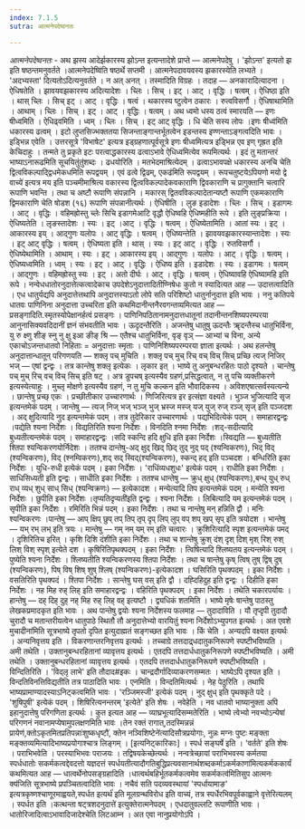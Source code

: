 ```yaml
---
index: 7.1.5
sutra: आत्मनेपदेष्वनतः

---
```

_आत्मनेपदेष्वनतः_ - अथ झस्य आदेर्झकारस्य झोऽन्त इत्यन्तादेशे प्राप्ते —  आत्मनेपदेषु । 'झोऽन्त' इत्यतो झ इति षष्ठन्तमनुवर्तते ।आत्मनेपदेष्वि॑ति षष्ठर्थे सप्तमी । आत्मनेपदावयवस्य झकारस्येति लभ्यते । 'अदभ्यस्ता' दित्यतोऽदित्यनुवर्तते । न अत् अनत् । तस्मादिति विग्रहः । तदाह — अनकारादित्यादना । ऐधिषतेति । झावयवझकारस्य अदित्यादेशः । च्लिः । सिच् । इट् । आट् । वृद्धिः । षत्वम् । ऐधिष्ठा इति । थास् च्लिः । सिच् इट् । आट् । वृद्धिः । षत्वं । थकारस्य ष्टुत्वेन ठकारः । रुत्वविसर्गौ । ऐधिषाथामिति । आथाम् । च्लिः । सिच् । इट् । आट् । वृद्धिः । षत्वम् । अथ ध्वमो धस्य ठत्वं स्मारयति —  इणः षीध्वमिति । ऐधिढ्वमिति । ध्वम् । च्लिः । सिच् । इट् आट् वृद्धिः । धि चेति सस्य लोपः ।इणः षीध्व॑मिति धकारस्य ढत्वम् । इटो लुप्तसिज्भक्ततया सिजन्ताङ्गान्तर्भूतत्वेन इडन्तस्य इण्णन्ताऽङ्गत्वदिति भावः । इड्भिन्न एवेति । उत्तरसूत्रे 'विभाषेट' इत्यत्र इड्ग्रहणात्पूर्वसूत्रे इणः षीध्वमित्यत्र इड्भिन्न एव इण् गृह्रत इति केचिदाहुः । तन्मते तु प्रकृते इटः परत्वाद्धकारस्य ढत्वाऽभावे ऐधिध्वमित्येव रूपमित्यर्थः । इदं तु मतान्तरं भाष्याऽनारूढमिति सूचयितुंतु॑शब्दः । ढधयोरिति । मतभेदमाश्रित्येदम् । ढत्वाऽभावपक्षे धकारस्य अनचि चेति द्वित्वविकल्पाद्द्विधमेकधमिति रूपद्वयम् । एवं ढत्वे द्विढम्, एकढ॑मिति रूपद्वयम् । रूपचतुष्टयेऽपियणो मयो द्वे वाच्ये॑ इत्यत्र मय इति पञ्चमीमाश्रित्य वकारस्य द्वित्वविकल्पादेकवकाराणि द्विवकाराणि च प्रागुक्तानि चत्वारि रूपाणि भवन्ति । तथा च अष्टौ रूपाणि संपन्नानि । मकारस् द्वितवविकल्पादेतान्यष्टौ रूपाणि एकमकाराणि द्विमकाराणि चेति षोडश (१६) रूपाणि संपन्नानीत्यर्थः । ऐधिषीति । लुङ इडादेशः । च्लिः । सिच् । इडागमः । आट् । वृद्धिः । वहिमह्रोस्तु च्लेः सिचि इडागमेआटि वृद्धौ ऐधिष्वहि ऐधिष्महीति रूपे । इति लुङ्प्रक्रिया । ऐधिष्यतेति । लृङस्तादेशः । स्यः । इट् ।आट् । वृद्धिः । षत्वम् । ऐधिष्येतामिति । आतां स्यः । इट् । आकारस्य इय् । आद्गुणः यलोपः । आट् वृद्धिः । षत्वम् । ऐधिष्यन्तेति । झावयवझकारस्यान्तादेशः । स्यः । इट् आट् वृद्धिः । षत्वम् । ऐधिष्यता इति । थास् । स्यः । इट् आट् । वृद्धिः । रुतविसर्गौ । ऐधिष्येथामिति । आथाम् । स्यः । इट् । आकारस्य इय् । आद्गुणः । यलोपः । आट् । वृद्धिः । षत्वम् ।ऐधिष्यध्वमिति । ध्वम् । स्यः । इट् । आट् । वृद्धिः । ऐधिष्य इति । इडादेशः । स्यः । इडागमः । षत्वम् । आद्गुणः । वहिमह्रोस्तु स्यः । इट् । अतो दीर्घः । आट् । वृद्धिः । षत्वम् । ऐधिष्यावहि ऐधिष्यामहि इति रूपे । नन्वेधधातोरनुदात्तेत्कत्वादेकाच उपदेशेऽनुदात्तादितीण्निषेधः कुतो न स्यादित्यत आह —  उदात्तत्वादिति । एध धातुर्यद्यपि अनुदात्तेत्तथापि अनुदात्तस्याऽतो लोपे सति परिशिष्टो धातुर्नानुदात्त इति भावः । ननु कतिपये धातवः पाणिनिना अनुदात्ता उच्चरिता इति कथमिदानीन्तनैरवगन्तव्यमित्यत आह —  प्रसङ्गादिति.स्मृतस्योपेक्षानर्हत्वं प्रसङ्गः । पाणिनिपठितानामनुदात्तधातूनां तदानीन्तनशिष्यपरम्परया आनुनासिक्यवदिदानीं ज्ञनं संभवतीति भावः । ऊदृदन्तैरिति । अजन्तेषु धातुषु ऊदन्तैः ॠदन्तैस्च धातुभिर्विना, यु रु क्ष्णु शीङ् स्नु नु क्षु इआ ङीङ् श्रि — एतैश्च धातुभिर्विना, वृङ् वृञ् — आभ्यां च विना, अन्ये एकाचोऽजन्तधातवो निहिताः = अनुदात्ताः स्मृताः । पाणिनिशिष्यपरम्परया ज्ञाता इत्यर्थः । अथ हलन्तेषु अनुदात्तान्धातून् परिगणयति — शक्लृ पच् मुचिति । शक्लृ पच् मुच् रिच् वच् विच् सिच् प्रच्छि त्यज् निजिर् भज् — एषां द्वन्द्वः । तत्र कान्तेषु शक्लृ इत्येकः । लृकार इत् । भाष्ये तु अनुबन्धरहितः पाठो दृश्यते । चान्तेषु पच् मुच् रिच् वच् विच् सिच् इति षट् । अत्र डुपचष् इत्यस्यैव ग्रहणं,प्रसिद्धत्वात्, न तु पचि व्यक्तीकरणे इत्यस्येत्याहुः । मुच्लृ मोक्षणे इत्यस्यैव ग्रहणं, न तु मुचि कल्कन इति भौवादिकस्य । अविशएषात्सर्वस्यत्यन्ये । छान्तेषु प्रच्छ् एकः । प्रच्छीतीकार उच्चारणार्थः । णिजिरित्यत्र इर इत्संज्ञा वक्ष्यते । भुञ्ज भुजित्यादि सृज इत्यन्तमेकं पदम् । जान्तेषु — त्यज् निज् भज् भञ्ज् भुज् भ्रस्ज मस्ज् यज् युज् रुज् रञ्ज् सृज् इति पञ्जदश । अद् क्षुदित्यादि नुद इत्यन्तमेकं पदम् । तत्र तुदेरिकार उच्चारणार्थः । पद्यभिदित्येकं पदम् । समाहारद्वन्द्वः ।पद्येति श्यना निर्देशः । विद्यतिरिति श्यना निर्देशः । विनदिति श्नमा निर्देशः ।शद्-सदीत्यादि बुध्यतीत्यन्तमेकं पदम् । समाहारद्वन्द्वः ।सदि स्कन्दि हदि क्षुधि इति इका निर्देशः ।स्विद्यति —  बुध्यतीति श्तिपा श्यन्विकरणयोर्निदेशः । ततश्च दान्तेषु-अद् क्षुद् खिद् छिद् तुद् नुद् पद् (श्यन्विकरणः), भिद् विद् (श्यन्विकरणः), विद् (श्नम्विकरणः),शद् सद् स्विद्(श्यन्विकरणः), स्कन्द् हद् इति पञ्चदश । बन्धिरिति इका निर्देशः । युधि-रुधी इत्येकं पदम् । इका निर्देशः । 'राधिंव्यधशुधः' इत्येकं पदम् । राधीति इका निर्देशः । साधिसिध्यती इति द्वन्द्वः । साधीति इका निर्देशः । ततश्च धान्तेषु —  क्रुध् क्षुध् (श्यन्विकरणः),बन्ध् युध् रुध् राध् व्यध् शुध् साध् सिध् (श्यन्विक्रणः) — इत्येकादश । मन्येत्यादि तिप इत्यन्तमेकं पदम् । मन्येति श्यना निर्देशः । छुपीति इका निर्देशः ।तृप्यतिदृप्यती॑इति द्वन्द्वः । श्यना निर्देशः । लिबित्यादि यम इत्यन्तमेकं पदम् । सृपीति इका निर्देशः । रमिरिति भिन्नं पदम् । इका निर्देशः । तथा च नान्तेषु मन् हन्निति द्वौ । मनिः श्यन्विकरणः ।पान्तेषु — आप् क्षिप् छुप् तप् तिप् तृप् दृप् लिप् लुप् वप् शप् खप् सृप् इति त्रयोदश । भान्तेषु —  यभ् रभ् लभ् इति त्रयः । मान्तेषु —  गम् नम् यम् रम् इति चत्वारः । क्रुशिरित्यादि स्पृश इत्यन्तमेकं पमद् । दृशिरितिच इरित् । कृशि दिशि दंशीति इका निर्देशः । तथा च शान्तेषु क्रुश् दंश् दृश् दिश् मृश् रिश् रुश् लिश् विश् स्पृश् इत्येते दश । कृषिरितिपृथक्पदम् । इका निर्देशः । त्विषित्यादि श्लिष्यतय इत्यन्तमेकं पदम् । पुष्येति श्यना निर्देशः । श्लिष्यतीति श्यन्विकरणस्य श्तिपा निर्देशः । तथा च षान्तेषु कृष् त्विष् तुष् द्विष् दुष् (श्यन्विकरणः), पिष् विष् शिष् शुष् श्लिष् (श्यन्विकरणः)-इत्येकादश । घसिरिति पृथक्पदम् । इका निर्देशः । वसतिरिति पृथक्पदं । श्तिपा निर्देशः । सान्तेषु घस् वस् इति द्वौ । दह्दिहिदुह इति द्वन्द्वः । दिहीति इका निर्देशः । नह मिह रुह् लिह् इति समाहारद्वन्द्वः । वहिरिति पृथक्पदम् । इका निर्देशः । तथेति चकारपर्यायः । हान्तेषु —  दह् दिह् दुह् नह् मिह रुह् लिह् वह् इत्यष्टौ । द्व्यधिकं शतमिति । भाष्ये मृषेः षान्तेषु पाठस्तु लेखकप्रमादकृत इति भावः । अथ पान्तेषु द्वयोः श्यना निर्देशस्य फलमाह —  तुदादाविति । यौ तृप्दृपी तुदादौ चुरादौ च मतान्तरीयत्वेन धातुपाठे स्थितौ तौ अनुदात्तेभ्यो वारयितुं श्यना निर्देशोऽभ्युपगत इत्यर्थः । अत एवशे मुचादीना॑मिति सूत्रभाष्ये तृपतो दृपित इत्युदाह्मतं सङ्गच्छत इति भावः । किं चेति । अन्यदपि वक्ष्यत इत्यर्थः । अन्यनिवृत्तय इति । विकरणान्तरनिवृत्तय इत्यर्थः । तच्चाग्रे तत्तदाद्र्धदातुकनिरूपणे स्पष्टीभविष्यति । अमी तथेति । उक्तानुबन्धरहितानां व्यावृत्तय इत्यर्थः । एतदपि तत्तदार्धधातुकनिरूपणे स्पष्टीभविष्यति । अमी तथेति । उक्तानुबन्धरहितानां व्यावृत्तय इत्यर्थः । एतदपि तत्तदार्धधातुकनिरूपणे स्पष्टीभविष्यति । विन्दितिरिति । 'विद्लृ लाभे' इति तौदाद#इकः । चान्द्रदौर्गादिव्याकरणसम्मतः । भाष्येऽपि दृश्यत इति । विन्दतिविनत्तिविद्यतीति तत्र पाठादिति भावः । एनमिति । विन्दतिमित्यर्थः । नेह पेठुरिति । तथापि भाष्यप्रामाण्यादस्याऽनिट्कत्वमिति भावः । 'रञ्जिमस्जी' इत्येकं पदम् । नुद् क्षुध् इति पृथक्कृते पदे । 'शुषिपुषी' इत्येकं पदम् । शिषिरित्यनन्तरम् 'इत्येते' इति शेषः । नवेहेति । नव धातवो भाष्यानुक्ता अपि इहानुदात्तेषु परिगणिता इत्यर्थः । कुत इत्यत आह —  व्याघ्रभूत्यादिसम्मतेरिति । भाष्ये त्वेभ्यो नवभ्योऽन्येषां परिगणनं नवानामप्येषामुपलक्षणमिति भावः ।तेन रक्तं रागात्,तदस्मिन्नन्नं प्रायेण॑,क्तोऽकृतमितप्रतिपन्नाः॑शुष्कधृष्टौ॑, क्तेन नञ्विशिष्टेने॑त्यादिसौत्रप्रयोगाः, नुन्नः मग्नः पुष्टः मङ्क्ता मङ्क्तव्यमित्यादिभाष्यप्रयोगाश्चात्र लिङ्गम् । [इत्यनिट्कारिकाः] । स्पर्ध सङ्घर्षे इति । 'वर्तते' इति शेषः । पराभिभवेति । परस्याभिभवः पराजयः । तद्विषयकेच्छेत्यर्थः । नन्वत्रेच्छायां पराभिभवस्य कर्मतया स्पर्धधातोः सकर्मकत्वद्देवदत्तो यज्ञदत्तं स्पर्धयतीत्यादौगतिबुद्धिप्रत्यवसानार्थशब्दकर्माऽकर्मकाणा॑मित्यकर्मककार्यं कथमित्यत आह —  धात्वर्थेनोपसङ्ग्रहादिति ।धात्वर्थबहिर्भूतकर्मकत्वमेव सकर्मकत्व॑मितिसुप आत्मनः क्य॑जिति सूत्रभाष्ये प्रपञ्चितत्वादिति भावः । नचैवं सति पदव्यवस्थायां 'स्पर्धायामाङ' इत्यत्रकृष्णश्चाणूरमाह्वयते,स्पर्धत इत्यर्थ॑ इति मूलग्रन्थविरोध इति वाच्यं, तत्र स्पर्धेरभिवपूर्वकाह्वाने वृत्तेरित्यलम् । स्पर्धत इति ।कत्थन्ता षट्त्रशदनुदात्ते॑ इत्युक्तेरात्मनेपदम् । एधदातुवल्लटि रूपाणीति भावः । धातोरिजादित्वाऽभावादिजादेश्चेति लिटआम्न । अत एवा नानुप्रयोगोऽपि ।